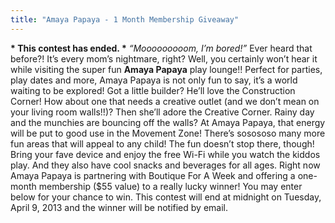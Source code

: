 ```yaml
---
title: "Amaya Papaya - 1 Month Membership Giveaway"
---
```


**\* This contest has ended. \*** _“Mooooooooom, I’m bored!”_ Ever heard that before?! It’s every mom’s nightmare, right? Well, you certainly won’t hear it while visiting the super fun **Amaya Papaya** play lounge!! Perfect for parties, play dates and more, Amaya Papaya is not only fun to say, it’s a world waiting to be explored! Got a little builder? He’ll love the Construction Corner! How about one that needs a creative outlet (and we don’t mean on your living room walls!!)? Then she’ll adore the Creative Corner. Rainy day and the munchies are bouncing off the walls? At Amaya Papaya, that energy will be put to good use in the Movement Zone! There’s sosososo many more fun areas that will appeal to any child! The fun doesn’t stop there, though! Bring your fave device and enjoy the free Wi-Fi while you watch the kiddos play. And they also have cool snacks and beverages for all ages. Right now Amaya Papaya is partnering with Boutique For A Week and offering a one-month membership ($55 value) to a really lucky winner! You may enter below for your chance to win. This contest will end at midnight on Tuesday, April 9, 2013 and the winner will be notified by email.
